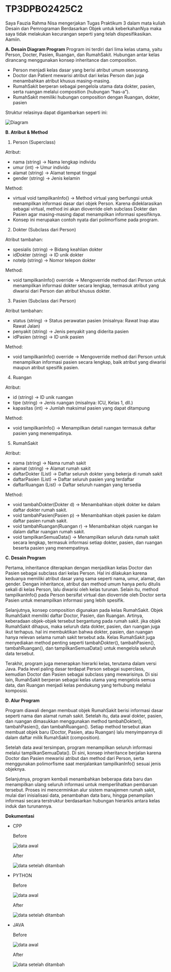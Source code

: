 # TP3DPBO2425C2

Saya Fauzia Rahma Nisa mengerjakan Tugas Praktikum 3 dalam mata kuliah Desain dan Pemrograman Berdasarkan Objek untuk keberkahanNya maka saya tidak melakukan kecurangan seperti yang telah dispesifikasikan. Aamiin.

**A. Desain Diagram Program**
Program ini terdiri dari lima kelas utama, yaitu Person, Docter, Pasien, Ruangan, dan RumahSakit. Hubungan antar kelas dirancang menggunakan konsep inheritance dan composition.
- Person menjadi kelas dasar yang berisi atribut umum seseorang.
- Doctor dan Patient mewarisi atribut dari kelas Person dan juga menambahkan atribut khusus masing-masing.
- RumahSakit berperan sebagai pengelola utama data dokter, pasien, serta ruangan melalui composition (hubungan “has-a”).
- RumahSakit memiliki hubungan composition dengan Ruangan, dokter, pasien  

Struktur relasinya dapat digambarkan seperti ini:

![Diagram](diagram.png)

**B. Atribut & Method**
1. Person (Superclass)

Atribut:
- nama (string) → Nama lengkap individu
- umur (int) → Umur individu
- alamat (string) → Alamat tempat tinggal
- gender (string) → Jenis kelamin

Method:

- virtual void tampilkanInfo() → Method virtual yang berfungsi untuk menampilkan informasi dasar dari objek Person.
  Karena dideklarasikan sebagai virtual, method ini akan dioverride oleh subclass Dokter dan Pasien agar masing-masing dapat menampilkan informasi spesifiknya.
- Konsep ini merupakan contoh nyata dari polimorfisme pada program.

2. Dokter (Subclass dari Person)
   
Atribut tambahan:

- spesialis (string) → Bidang keahlian dokter
- idDokter (string) → ID unik dokter
- notelp (string) → Nomor telepon dokter

Method:

- void tampilkanInfo() override → Mengoverride method dari Person untuk menampilkan informasi dokter secara lengkap, termasuk atribut yang diwarisi dari Person dan atribut khusus dokter.

3. Pasien (Subclass dari Person)
   
Atribut tambahan:

- status (string) → Status perawatan pasien (misalnya: Rawat Inap atau Rawat Jalan)
- penyakit (string) → Jenis penyakit yang diderita pasien
- idPasien (string) → ID unik pasien

Method:

- void tampilkanInfo() override → Mengoverride method dari Person untuk menampilkan informasi pasien secara lengkap, baik atribut yang diwarisi maupun atribut spesifik pasien.

4. Ruangan
   
Atribut:

- id (string) → ID unik ruangan
- tipe (string) → Jenis ruangan (misalnya: ICU, Kelas 1, dll.)
- kapasitas (int) → Jumlah maksimal pasien yang dapat ditampung

Method:

- void tampilkanInfo() → Menampilkan detail ruangan termasuk daftar pasien yang menempatinya.

5. RumahSakit
   
Atribut:

- nama (string) → Nama rumah sakit
- alamat (string) → Alamat rumah sakit
- daftarDokter (List<Dokter>) → Daftar seluruh dokter yang bekerja di rumah sakit
- daftarPasien (List<Pasien>) → Daftar seluruh pasien yang terdaftar
- daftarRuangan (List<Ruangan>) → Daftar seluruh ruangan yang tersedia

Method:

- void tambahDokter(Dokter d) → Menambahkan objek dokter ke dalam daftar dokter rumah sakit.
- void tambahPasien(Pasien p) → Menambahkan objek pasien ke dalam daftar pasien rumah sakit.
- void tambahRuangan(Ruangan r) → Menambahkan objek ruangan ke dalam daftar ruangan rumah sakit.
- void tampilkanSemuaData() → Menampilkan seluruh data rumah sakit secara lengkap, termasuk informasi setiap dokter, pasien, dan ruangan beserta pasien yang menempatinya.

**C. Desain Program**

  Pertama, inheritance diterapkan dengan menjadikan kelas Doctor dan Pasien sebagai subclass dari kelas Person. Hal ini dilakukan karena keduanya memiliki atribut dasar yang sama seperti nama, umur, alamat, dan gender. Dengan inheritance, atribut dan method umum hanya perlu ditulis sekali di kelas Person, lalu diwarisi oleh kelas turunan. Selain itu, method tampilkanInfo() pada Person bersifat virtual dan dioverride oleh Doctor serta Pasien untuk menampilkan informasi yang lebih spesifik. 

  Selanjutnya, konsep composition digunakan pada kelas RumahSakit. Objek RumahSakit memiliki daftar Doctor, Pasien, dan Ruangan. Artinya, keberadaan objek-objek tersebut bergantung pada rumah sakit. jika objek RumahSakit dihapus, maka seluruh data dokter, pasien, dan ruangan juga ikut terhapus. hal ini membuktikan bahwa dokter, pasien, dan ruangan hanya relevan selama rumah sakit tersebut ada. Kelas RumahSakit juga menyediakan method penting seperti tambahDokter(), tambahPasien(), tambahRuangan(), dan tampilkanSemuaData() untuk mengelola seluruh data tersebut.

  Terakhir, program juga menerapkan hierarki kelas, terutama dalam versi Java. Pada level paling dasar terdapat Person sebagai superclass, kemudian Doctor dan Pasien sebagai subclass yang mewarisinya. Di sisi lain, RumahSakit berperan sebagai kelas utama yang mengelola semua data, dan Ruangan menjadi kelas pendukung yang terhubung melalui komposisi.
  
**D. Alur Program**

  Program diawali dengan membuat objek RumahSakit berisi informasi dasar seperti nama dan alamat rumah sakit. Setelah itu, data awal dokter, pasien, dan ruangan dimasukkan menggunakan method tambahDokter(), tambahPasien(), dan tambahRuangan(). Setiap method tersebut akan membuat objek baru (Doctor, Pasien, atau Ruangan) lalu menyimpannya di dalam daftar milik RumahSakit (composition).

  Setelah data awal tersimpan, program menampilkan seluruh informasi melalui tampilkanSemuaData(). Di sini, konsep inheritance berjalan karena Doctor dan Pasien mewarisi atribut dan method dari Person, serta menggunakan polimorfisme saat menjalankan tampilkanInfo() sesuai jenis objeknya.

  Selanjutnya, program kembali menambahkan beberapa data baru dan menampilkan ulang seluruh informasi untuk memperlihatkan pembaruan tersebut. Proses ini mencerminkan alur sistem manajemen rumah sakit, mulai dari inisialisasi data, penambahan data baru, hingga penampilan informasi secara terstruktur berdasarkan hubungan hierarkis antara kelas induk dan turunannya.

**Dokumentasi**
- CPP
  
  Before

  ![data awal](CPP/Dokumentasi/cpp_before.png)

  After

  ![data setelah ditambah](CPP/Dokumentasi/cpp_after.png)

- PYTHON

  Before

  ![data awal](PYTHON/Dokumentasi/py_before.png)

  After

  ![data setelah ditambah](PYTHON/Dokumentasi/py_after.png)

- JAVA

  Before

  ![data awal](JAVA/Dokumentasi/java_before.png)
  
  After

  ![data setelah ditambah](JAVA/Dokumentasi/java_after.png)
